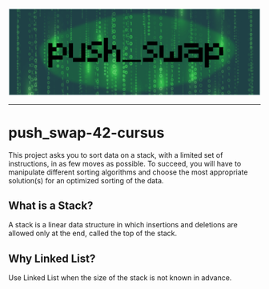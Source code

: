 <div align="center">
<img width=1000 hiegth=400 src="https://github.com/Mou-SED/LogosD/blob/master/push_swapD.png">
</div>

<hr/>

# push_swap-42-cursus
This project asks you to sort data on a stack, with a limited set of instructions, in as few moves as possible. To succeed, you will have to manipulate different sorting algorithms and choose the most appropriate solution(s) for an optimized sorting of the data.

## What is a Stack?
A stack is a linear data structure in which insertions and deletions are allowed only at the end, called the top of the stack.

## Why Linked List?
Use Linked List when the size of the stack is not known in advance.